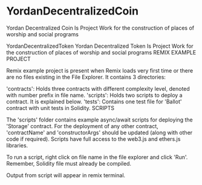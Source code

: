 # YordanDecentralizedCoin
Yordan Decentralized Coin Is Project Work for the construction of places of worship and social programs

YordanDecentralizedToken
Yordan Decentralized Token Is Project Work for the construction of places of worship and social programs REMIX EXAMPLE PROJECT

Remix example project is present when Remix loads very first time or there are no files existing in the File Explorer. It contains 3 directories:

'contracts': Holds three contracts with different complexity level, denoted with number prefix in file name.
'scripts': Holds two scripts to deploy a contract. It is explained below.
'tests': Contains one test file for 'Ballot' contract with unit tests in Solidity.
SCRIPTS

The 'scripts' folder contains example async/await scripts for deploying the 'Storage' contract. For the deployment of any other contract, 'contractName' and 'constructorArgs' should be updated (along with other code if required). Scripts have full access to the web3.js and ethers.js libraries.

To run a script, right click on file name in the file explorer and click 'Run'. Remember, Solidity file must already be compiled.

Output from script will appear in remix terminal.
